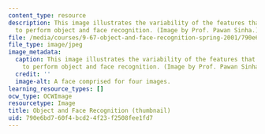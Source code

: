 ```yaml
---
content_type: resource
description: This image illustrates the variability of the features that can be used
  to perform object and face recognition. (Image by Prof. Pawan Sinha.)
file: /media/courses/9-67-object-and-face-recognition-spring-2001/790e6bd760f4bcd24f23f2508fee1fd7_9-67s01-th.jpg
file_type: image/jpeg
image_metadata:
  caption: This image illustrates the variability of the features that can be used
    to perform object and face recognition. (Image by Prof. Pawan Sinha.)
  credit: ''
  image-alt: A face comprised for four images.
learning_resource_types: []
ocw_type: OCWImage
resourcetype: Image
title: Object and Face Recognition (thumbnail)
uid: 790e6bd7-60f4-bcd2-4f23-f2508fee1fd7
---
```

